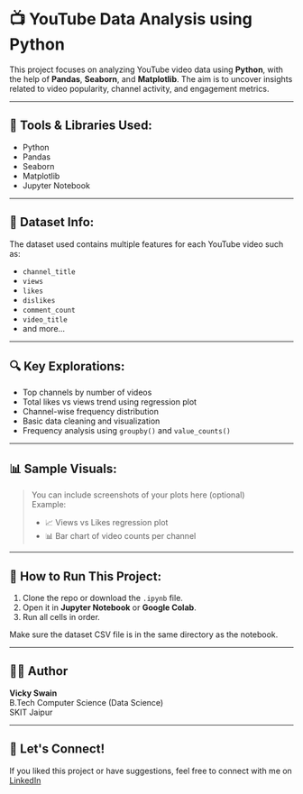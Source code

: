 # 📺 YouTube Data Analysis using Python

This project focuses on analyzing YouTube video data using **Python**, with the help of **Pandas**, **Seaborn**, and **Matplotlib**. The aim is to uncover insights related to video popularity, channel activity, and engagement metrics.

---

## 📌 Tools & Libraries Used:
- Python
- Pandas
- Seaborn
- Matplotlib
- Jupyter Notebook

---

## 📂 Dataset Info:
The dataset used contains multiple features for each YouTube video such as:
- `channel_title`
- `views`
- `likes`
- `dislikes`
- `comment_count`
- `video_title`
- and more...

---

## 🔍 Key Explorations:

- Top channels by number of videos
- Total likes vs views trend using regression plot
- Channel-wise frequency distribution
- Basic data cleaning and visualization
- Frequency analysis using `groupby()` and `value_counts()`

---

## 📊 Sample Visuals:
> You can include screenshots of your plots here (optional)  
> Example:
> - 📈 Views vs Likes regression plot  
> - 📊 Bar chart of video counts per channel

---

## 🚀 How to Run This Project:
1. Clone the repo or download the `.ipynb` file.
2. Open it in **Jupyter Notebook** or **Google Colab**.
3. Run all cells in order.

Make sure the dataset CSV file is in the same directory as the notebook.

---

## 🙋‍♂️ Author

**Vicky Swain**  
B.Tech Computer Science (Data Science)  
SKIT Jaipur

---

## 💬 Let's Connect!

If you liked this project or have suggestions, feel free to connect with me on [LinkedIn](https://www.linkedin.com/in/vicky-swain-b8a93b327/)